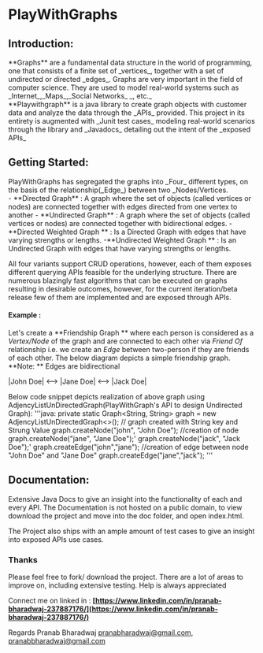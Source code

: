 # PlayWithGraphs

## Introduction:

<p> **Graphs** are a fundamental data structure in the world of programming, one that consists of a finite set of
_vertices_, together with a set of undirected or directed _edges_.
Graphs are very important in the field of computer science. They are used to model real-world systems such as _Internet_,_Maps_,_Social Networks_ _, etc._<br> **Playwithgraph** is a java library to create graph objects with customer data and analyze the data through the _APIs_ provided. This project in its entirety is augmented with _Junit test cases_ modeling real-world scenarios through the library and _Javadocs_ detailing out the intent of the _exposed APIs_</p>

## Getting Started:
<p>PlayWithGraphs has segregated the graphs into _Four_ different types, on the basis of the relationship(_Edge_) between two _Nodes/Vertices.<br>
- **Directed Graph** : A graph where the set of objects (called vertices or nodes) are connected together with edges directed from one vertex to another
- **Undirected Graph** : A graph where the set of objects (called vertices or nodes) are connected together with bidirectional edges.
- **Directed Weighted Graph ** : Is a Directed Graph with edges that have varying strengths or lengths.
-**Undirected Weighted Graph ** : Is an Undirected Graph with edges that have varying strengths or lengths.

All four variants support CRUD operations, however, each of them exposes different querying APIs feasible for the underlying structure. There are numerous blazingly fast algorithms that can be executed on graphs resulting in desirable outcomes, however, for the current iteration/beta release few of them are implemented and are exposed through APIs.

#### Example :
Let's create a **Friendship Graph ** where each person is considered as a *Vertex/Node* of the graph and are connected to each other via *Friend Of* relationship i.e. we create an *Edge* between two-person if they are friends of each other. The below diagram depicts a simple friendship graph.
**Note: ** Edges are bidirectional

|John Doe| <--> |Jane Doe| <--> |Jack Doe|

Below code snippet depicts realization of above graph using AdjencyListUnDirectedGraph(PlayWithGraph's API to design Undirected Graph):
'''java:
private static Graph<String, String> graph = new AdjencyListUnDirectedGraph<>(); // graph created with String key and Strung Value
graph.createNode("john", "John Doe"); //creation of node
graph.createNode("jane", "Jane Doe");'
graph.createNode("jack", "Jack Doe");'
graph.createEdge("john","jane"); //creation of edge between node "John Doe" and "Jane Doe"
graph.createEdge("jane","jack");
'''
</p>

## Documentation:
Extensive Java Docs to give an insight into the functionality of each and every API. The Documentation is not hosted on a public domain, to view download the project and move into the doc folder, and open index.html.

The Project also ships with an ample amount of test cases to give an insight into exposed APIs use cases.

### Thanks
Please feel free to fork/ download the project. There are a lot of areas to improve on, including extensive testing. Help is always appreciated

Connect me on linked in : **[https://www.linkedin.com/in/pranab-bharadwaj-237887176/](https://www.linkedin.com/in/pranab-bharadwaj-237887176/)**

Regards
Pranab Bharadwaj
pranabharadwaj@gmail.com,
pranabbharadwaj@gmail.com